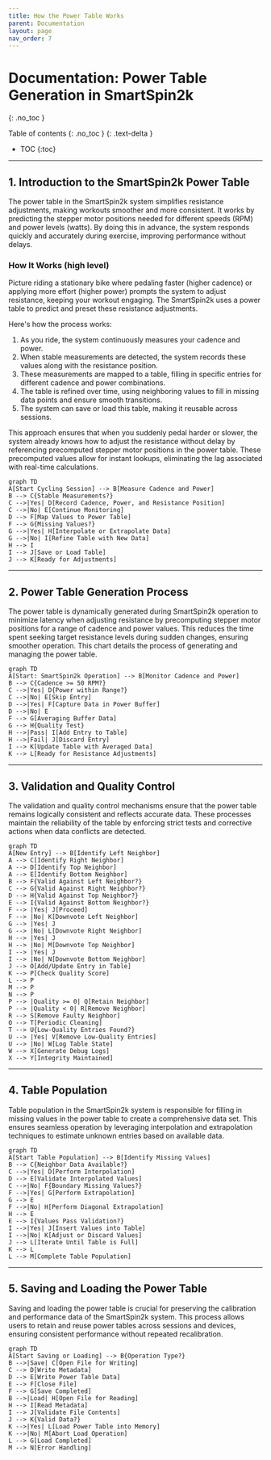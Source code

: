 ```yaml
---
title: How the Power Table Works
parent: Documentation
layout: page
nav_order: 7
---
```

# Documentation: Power Table Generation in SmartSpin2k
{: .no_toc }

Table of contents
{: .no_toc }
{: .text-delta }
- TOC
{:toc}
---

## 1. Introduction to the SmartSpin2k Power Table
  
The power table in the SmartSpin2k system simplifies resistance adjustments, making workouts smoother and more consistent. It works by predicting the stepper motor positions needed for different speeds (RPM) and power levels (watts). By doing this in advance, the system responds quickly and accurately during exercise, improving performance without delays.

### How It Works (high level)
  
Picture riding a stationary bike where pedaling faster (higher cadence) or applying more effort (higher power) prompts the system to adjust resistance, keeping your workout engaging. The SmartSpin2k uses a power table to predict and preset these resistance adjustments.  
  
Here's how the process works:  
  
1. As you ride, the system continuously measures your cadence and power.
2. When stable measurements are detected, the system records these values along with the resistance position.
3. These measurements are mapped to a table, filling in specific entries for different cadence and power combinations.
4. The table is refined over time, using neighboring values to fill in missing data points and ensure smooth transitions.
5. The system can save or load this table, making it reusable across sessions.  
  
This approach ensures that when you suddenly pedal harder or slower, the system already knows how to adjust the resistance without delay by referencing precomputed stepper motor positions in the power table. These precomputed values allow for instant lookups, eliminating the lag associated with real-time calculations.

```mermaid
graph TD
A[Start Cycling Session] --> B[Measure Cadence and Power]
B --> C{Stable Measurements?}
C -->|Yes| D[Record Cadence, Power, and Resistance Position]
C -->|No| E[Continue Monitoring]
D --> F[Map Values to Power Table]
F --> G{Missing Values?}
G -->|Yes| H[Interpolate or Extrapolate Data]
G -->|No| I[Refine Table with New Data]
H --> I
I --> J[Save or Load Table]
J --> K[Ready for Adjustments]
```

---

## 2. Power Table Generation Process
  
The power table is dynamically generated during SmartSpin2k operation to minimize latency when adjusting resistance by precomputing stepper motor positions for a range of cadence and power values. This reduces the time spent seeking target resistance levels during sudden changes, ensuring smoother operation. This chart details the process of generating and managing the power table.  
  
```mermaid
graph TD
A[Start: SmartSpin2k Operation] --> B[Monitor Cadence and Power]
B --> C{Cadence >= 50 RPM?}
C -->|Yes| D{Power within Range?}
C -->|No| E[Skip Entry]
D -->|Yes| F[Capture Data in Power Buffer]
D -->|No| E
F --> G[Averaging Buffer Data]
G --> H{Quality Test}
H -->|Pass| I[Add Entry to Table]
H -->|Fail| J[Discard Entry]
I --> K[Update Table with Averaged Data]
K --> L[Ready for Resistance Adjustments]
```
  
---

## 3. Validation and Quality Control
  
The validation and quality control mechanisms ensure that the power table remains logically consistent and reflects accurate data. These processes maintain the reliability of the table by enforcing strict tests and corrective actions when data conflicts are detected.  

```mermaid
graph TD
A[New Entry] --> B[Identify Left Neighbor]
A --> C[Identify Right Neighbor]
A --> D[Identify Top Neighbor]
A --> E[Identify Bottom Neighbor]
B --> F{Valid Against Left Neighbor?}
C --> G{Valid Against Right Neighbor?}
D --> H{Valid Against Top Neighbor?}
E --> I{Valid Against Bottom Neighbor?}
F --> |Yes| J[Proceed]
F --> |No| K[Downvote Left Neighbor]
G --> |Yes| J
G --> |No| L[Downvote Right Neighbor]
H --> |Yes| J
H --> |No| M[Downvote Top Neighbor]
I --> |Yes| J
I --> |No| N[Downvote Bottom Neighbor]
J --> O[Add/Update Entry in Table]
K --> P[Check Quality Score]
L --> P
M --> P
N --> P
P --> |Quality >= 0| Q[Retain Neighbor]
P --> |Quality < 0| R[Remove Neighbor]
R --> S[Remove Faulty Neighbor]
O --> T[Periodic Cleaning]
T --> U{Low-Quality Entries Found?}
U --> |Yes| V[Remove Low-Quality Entries]
U --> |No| W[Log Table State]
W --> X[Generate Debug Logs]
X --> Y[Integrity Maintained]
```

---

## 4. Table Population
  
Table population in the SmartSpin2k system is responsible for filling in missing values in the power table to create a comprehensive data set. This ensures seamless operation by leveraging interpolation and extrapolation techniques to estimate unknown entries based on available data.  
  
```mermaid
graph TD
A[Start Table Population] --> B[Identify Missing Values]
B --> C{Neighbor Data Available?}
C -->|Yes| D[Perform Interpolation]
D --> E[Validate Interpolated Values]
C -->|No| F{Boundary Missing Values?}
F -->|Yes| G[Perform Extrapolation]
G --> E
F -->|No| H[Perform Diagonal Extrapolation]
H --> E
E --> I{Values Pass Validation?}
I -->|Yes| J[Insert Values into Table]
I -->|No| K[Adjust or Discard Values]
J --> L[Iterate Until Table is Full]
K --> L
L --> M[Complete Table Population]
```
	    
---

## 5. Saving and Loading the Power Table
  
Saving and loading the power table is crucial for preserving the calibration and performance data of the SmartSpin2k system. This process allows users to retain and reuse power tables across sessions and devices, ensuring consistent performance without repeated recalibration.  
  
```mermaid
graph TD
A[Start Saving or Loading] --> B{Operation Type?}
B -->|Save| C[Open File for Writing]
C --> D[Write Metadata]
D --> E[Write Power Table Data]
E --> F[Close File]
F --> G[Save Completed]
B -->|Load| H[Open File for Reading]
H --> I[Read Metadata]
I --> J[Validate File Contents]
J --> K{Valid Data?}
K -->|Yes| L[Load Power Table into Memory]
K -->|No| M[Abort Load Operation]
L --> G[Load Completed]
M --> N[Error Handling]
```
